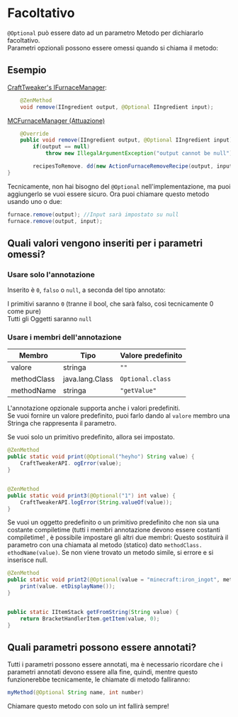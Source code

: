 # Facoltativo

`@Optional` può essere dato ad un parametro Metodo per dichiararlo facoltativo.  
Parametri opzionali possono essere omessi quando si chiama il metodo:

## Esempio

[CraftTweaker's IFurnaceManager](https://github.com/jaredlll08/CraftTweaker/blob/1.12/CraftTweaker2-API/src/main/java/crafttweaker/api/recipes/IFurnaceManager.java):

```java
    @ZenMethod
    void remove(IIngredient output, @Optional IIngredient input);
```

[MCFurnaceManager (Attuazione)](https://github.com/jaredlll08/CraftTweaker/blob/1.12/CraftTweaker2-MC1120-Main/src/main/java/crafttweaker/mc1120/furnace/MCFurnaceManager.java)

```java
    @Override
    public void remove(IIngredient output, @Optional IIngredient input) {
        if(output == null)
            throw new IllegalArgumentException("output cannot be null");

        recipesToRemove. dd(new ActionFurnaceRemoveRecipe(output, input));
}
```

Tecnicamente, non hai bisogno del `@Optional` nell'implementazione, ma puoi aggiungerlo se vuoi essere sicuro. Ora puoi chiamare questo metodo usando uno o due:

```java
furnace.remove(output); //Input sarà impostato su null
furnace.remove(output, input);
```

## Quali valori vengono inseriti per i parametri omessi?

### Usare solo l'annotazione

Inserito è `0`, `falso` o `null`, a seconda del tipo annotato:

I primitivi saranno `0` (tranne il bool, che sarà falso, così tecnicamente 0 come pure)  
Tutti gli Oggetti saranno `null`

### Usare i membri dell'annotazione

| Membro      | Tipo            | Valore predefinito |
| ----------- | --------------- | ------------------ |
| valore      | stringa         | `""`               |
| methodClass | java.lang.Class | `Optional.class`   |
| methodName  | stringa         | `"getValue"`       |

L'annotazione opzionale supporta anche i valori predefiniti.  
Se vuoi fornire un valore predefinito, puoi farlo dando al `valore` membro una Stringa che rappresenta il parametro.

Se vuoi solo un primitivo predefinito, allora sei impostato.

```java
@ZenMethod
public static void print(@Optional("heyho") String value) {
    CraftTweakerAPI. ogError(value);
}


@ZenMethod
public static void print3(@Optional("1") int value) {
    CraftTweakerAPI.logError(String.valueOf(value));
}
```

Se vuoi un oggetto predefinito o un primitivo predefinito che non sia una costante compiletime (tutti i membri annotazione devono essere costanti compiletime! , è possibile impostare gli altri due membri: Questo sostituirà il parametro con una chiamata al metodo (statico) dato `methodClass. ethodName(value)`. Se non viene trovato un metodo simile, si errore e si inserisce null.

```java
@ZenMethod
public static void print2(@Optional(value = "minecraft:iron_ingot", methodClass = Optionals.class, methodName = "getFromString") IItemStack value) {
    print(value. etDisplayName());
}


public static IItemStack getFromString(String value) {
    return BracketHandlerItem.getItem(value, 0);
}
```

## Quali parametri possono essere annotati?

Tutti i parametri possono essere annotati, ma è necessario ricordare che i parametri annotati devono essere alla fine, quindi, mentre questo funzionerebbe tecnicamente, le chiamate di metodo falliranno:

```java
myMethod(@Optional String name, int number)
```

Chiamare questo metodo con solo un int fallirà sempre!
